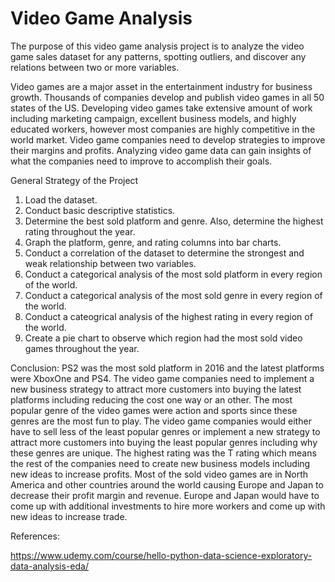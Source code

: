 # Video Game Analysis
The purpose of this video game analysis project is to analyze the video game sales dataset for any patterns, spotting outliers, and discover any relations between two or more variables.

Video games are a major asset in the entertainment industry for business growth. Thousands of companies develop and publish video games in all 50 states of the US. Developing video games take extensive amount of work including marketing campaign, excellent business models, and highly educated workers, however most companies are highly competitive in the world market. Video game companies need to develop strategies to improve their margins and profits. Analyzing video game data can gain insights of what the companies need to improve to accomplish their goals.

General Strategy of the Project

1. Load the dataset.
2. Conduct basic descriptive statistics.
3. Determine the best sold platform and genre. Also, determine the highest rating throughout the year.
4. Graph the platform, genre, and rating columns into bar charts.
5. Conduct a correlation of the dataset to determine the strongest and weak relationship between two variables.
6. Conduct a categorical analysis of the most sold platform in every region of the world.
7. Conduct a categorical analysis of the most sold genre in every region of the world.
8. Conduct a cateogrical analysis of the highest rating in every region of the world.
9. Create a pie chart to observe which region had the most sold video games throughout the year.

Conclusion:
PS2 was the most sold platform in 2016 and the latest platforms were XboxOne and PS4. The video game companies need to implement a new business strategy to attract more customers into buying the latest platforms including reducing the cost one way or an other. The most popular genre of the video games were action and sports since these genres are the most fun to play. The video game companies would either have to sell less of the least popular genres or implement a new strategy to attract more customers into buying the least popular genres including why these genres are unique. The highest rating was the T rating which means the rest of the companies need to create new business models including new ideas to increase profits. Most of the sold video games are in North America and other countries around the world causing Europe and Japan to decrease their profit margin and revenue. Europe and Japan would have to come up with additional investments to hire more workers and come up with new ideas to increase trade.

References:

https://www.udemy.com/course/hello-python-data-science-exploratory-data-analysis-eda/
